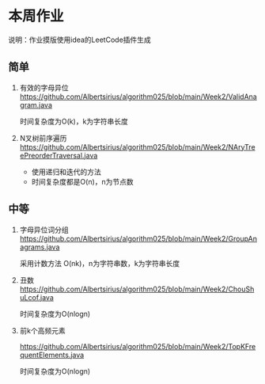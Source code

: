 # 本周作业

说明：作业摸版使用idea的LeetCode插件生成

## 简单

1. 有效的字母异位 https://github.com/Albertsirius/algorithm025/blob/main/Week2/ValidAnagram.java

   时间复杂度为O(k)，k为字符串长度

2. N叉树前序遍历 https://github.com/Albertsirius/algorithm025/blob/main/Week2/NAryTreePreorderTraversal.java

   - 使用递归和迭代的方法
   - 时间复杂度都是O(n)，n为节点数

## 中等

1. 字母异位词分组 https://github.com/Albertsirius/algorithm025/blob/main/Week2/GroupAnagrams.java

   采用计数方法 O(nk)，n为字符串数，k为字符串长度

2. 丑数 https://github.com/Albertsirius/algorithm025/blob/main/Week2/ChouShuLcof.java

   时间复杂度为O(nlogn)

3. 前k个高频元素

   https://github.com/Albertsirius/algorithm025/blob/main/Week2/TopKFrequentElements.java

   时间复杂度为O(nlogn)